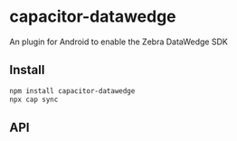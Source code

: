 # capacitor-datawedge

An plugin for Android to enable the Zebra DataWedge SDK

## Install

```bash
npm install capacitor-datawedge
npx cap sync
```

## API

<docgen-index></docgen-index>

<docgen-api>
<!-- run docgen to generate docs from the source -->
<!-- More info: https://github.com/ionic-team/capacitor-docgen -->
</docgen-api>
